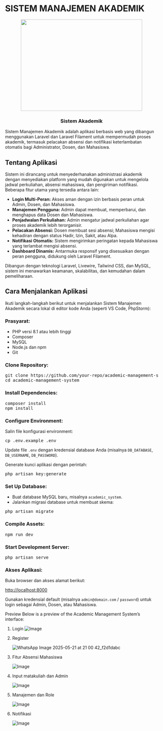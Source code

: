 <h1>SISTEM MANAJEMEN AKADEMIK</h1>


<div align="center">
    <img src="https://github.com/user-attachments/assets/7c14a2cf-89a1-4509-8c32-86656ab2eb63" width="400" height="300"><h3>Sistem Akademik</h3></div>


<p>
Sistem Manajemen Akademik adalah aplikasi berbasis web yang dibangun menggunakan Laravel dan Laravel Filament untuk mempermudah proses akademik, termasuk pelacakan absensi dan notifikasi keterlambatan otomatis bagi Administrator, Dosen, dan Mahasiswa.
</p>

<h2>Tentang Aplikasi</h2>
<p>
Sistem ini dirancang untuk menyederhanakan administrasi akademik dengan menyediakan platform yang mudah digunakan untuk mengelola jadwal perkuliahan, absensi mahasiswa, dan pengiriman notifikasi. Beberapa fitur utama yang tersedia antara lain:
</p>
<ul>
  <li><strong>Login Multi-Peran:</strong> Akses aman dengan izin berbasis peran untuk Admin, Dosen, dan Mahasiswa.</li>
  <li><strong>Manajemen Pengguna:</strong> Admin dapat membuat, memperbarui, dan menghapus data Dosen dan Mahasiswa.</li>
  <li><strong>Penjadwalan Perkuliahan:</strong> Admin mengatur jadwal perkuliahan agar proses akademik lebih terorganisir.</li>
  <li><strong>Pelacakan Absensi:</strong> Dosen membuat sesi absensi; Mahasiswa mengisi kehadiran dengan status Hadir, Izin, Sakit, atau Alpa.</li>
  <li><strong>Notifikasi Otomatis:</strong> Sistem mengirimkan peringatan kepada Mahasiswa yang terlambat mengisi absensi.</li>
  <li><strong>Dashboard Dinamis:</strong> Antarmuka responsif yang disesuaikan dengan peran pengguna, didukung oleh Laravel Filament.</li>
</ul>
<p>
Dibangun dengan teknologi Laravel, Livewire, Tailwind CSS, dan MySQL, sistem ini menawarkan keamanan, skalabilitas, dan kemudahan dalam pemeliharaan.
</p>

<h2>Cara Menjalankan Aplikasi</h2>
<p>Ikuti langkah-langkah berikut untuk menjalankan Sistem Manajemen Akademik secara lokal di editor kode Anda (seperti VS Code, PhpStorm):</p>

<h3>Prasyarat:</h3>
<ul>
  <li>PHP versi 8.1 atau lebih tinggi</li>
  <li>Composer</li>
  <li>MySQL</li>
  <li>Node.js dan npm</li>
  <li>Git</li>
</ul>

<h3>Clone Repository:</h3>
<pre>
git clone https://github.com/your-repo/academic-management-system.git
cd academic-management-system
</pre>

<h3>Install Dependencies:</h3>
<pre>
composer install
npm install
</pre>

<h3>Configure Environment:</h3>
<p>Salin file konfigurasi environment:</p>
<pre>
cp .env.example .env
</pre>
<p>Update file <code>.env</code> dengan kredensial database Anda (misalnya <code>DB_DATABASE</code>, <code>DB_USERNAME</code>, <code>DB_PASSWORD</code>).</p>
<p>Generate kunci aplikasi dengan perintah:</p>
<pre>
php artisan key:generate
</pre>

<h3>Set Up Database:</h3>
<ul>
  <li>Buat database MySQL baru, misalnya <code>academic_system</code>.</li>
  <li>Jalankan migrasi database untuk membuat skema:</li>
</ul>
<pre>
php artisan migrate
</pre>

<h3>Compile Assets:</h3>
<pre>
npm run dev
</pre>

<h3>Start Development Server:</h3>
<pre>
php artisan serve
</pre>

<h3>Akses Aplikasi:</h3>
<p>Buka browser dan akses alamat berikut:</p>
<p><a href="http://localhost:8000" target="_blank">http://localhost:8000</a></p>
<p>Gunakan kredensial default (misalnya <code>admin@domain.com</code> / <code>password</code>) untuk login sebagai Admin, Dosen, atau Mahasiswa.</p>


Preview
Below is a preview of the Academic Management System’s interface:
1. Login
    ![Image](https://github.com/user-attachments/assets/7dbb7692-1c8c-4d2b-99d5-24112b5b67a3)
2. Register

   ![WhatsApp Image 2025-05-21 at 21 00 42_f2d1dabc](https://github.com/user-attachments/assets/07a0835e-cc8e-4062-a51a-f326072b10b4)
3. Fitur Absensi Mahasiswa
   
    ![Image](https://github.com/user-attachments/assets/76459dab-84a7-402e-9dd8-1a4e9fb3faf4)
4. Input matakuliah dan Admin

   ![Image](https://github.com/user-attachments/assets/0e991dda-6f9c-4adc-8ae6-b86938352a7b)
4. Manajemen dan Role

   ![Image](https://github.com/user-attachments/assets/038920fa-8eb8-41bb-9bea-8c36216de33c)
5. Notifikasi

   ![Image](https://github.com/user-attachments/assets/ace95c34-f38f-4d46-b4d3-15eb2a8aaaba)


